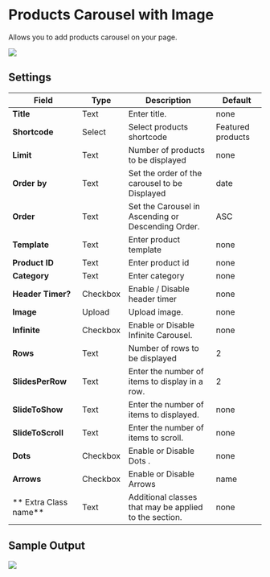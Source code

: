 # Products Carousel with Image

Allows you to add products carousel on your page.

![](http://transvelo.github.io/docs/techmarket/images/product-carousel-with-image-setting.png)

## Settings

| Field | Type | Description | Default
| -- | -- | -- | -- |
| **Title** | Text |  Enter title. | none
| **Shortcode** | Select | Select products shortcode | Featured products
| **Limit** | Text | Number of products to be displayed | none
| **Order by** | Text |  Set the order of the carousel to be Displayed | date
| **Order** | Text | Set the Carousel in Ascending or Descending Order. | ASC
| **Template** | Text | Enter product template | none
| **Product ID** | Text |  Enter product id | none
| **Category** | Text |  Enter category | none
| **Header Timer?** | Checkbox |  Enable / Disable header timer | none
| **Image** | Upload |  Upload image. | none
| **Infinite** | Checkbox |  Enable or Disable Infinite Carousel. |none
| **Rows** | Text |  Number of rows to be displayed | 2
| **SlidesPerRow** | Text |  Enter the number of items to display in a row. | 2
| **SlideToShow** | Text | Enter the number of items to displayed. | none
| **SlideToScroll** | Text | Enter the number of items to scroll. | none
| **Dots** | Checkbox |  Enable or Disable Dots . |none
| **Arrows** | Checkbox |  Enable or Disable Arrows | name
| ** Extra Class name** | Text | Additional classes that may be applied to the section. | none

## Sample Output

![](http://transvelo.github.io/docs/techmarket/images/output-product-carousel-with-image.png)

